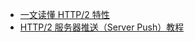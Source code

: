 - [一文读懂 HTTP/2 特性](https://zhuanlan.zhihu.com/p/26559480)
- [HTTP/2 服务器推送（Server Push）教程](http://www.ruanyifeng.com/blog/2018/03/http2_server_push.html)
